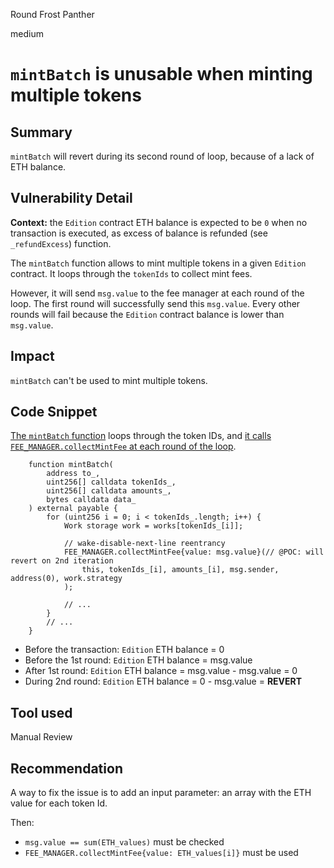 Round Frost Panther

medium

# `mintBatch` is unusable when minting multiple tokens

## Summary

`mintBatch` will revert during its second round of loop, because of a lack of ETH balance.

## Vulnerability Detail

**Context:** the `Edition` contract ETH balance is expected to be `0` when no transaction is executed, as excess of balance is refunded (see `_refundExcess`) function.

The `mintBatch` function allows to mint multiple tokens in a given `Edition` contract. It loops through the `tokenIds` to collect mint fees.

However, it will send `msg.value` to the fee manager at each round of the loop. The first round will successfully send this `msg.value`. Every other rounds will fail because the `Edition` contract balance is lower than `msg.value`.

## Impact

`mintBatch` can't be used to mint multiple tokens.

## Code Snippet

[The `mintBatch` function](https://github.com/sherlock-audit/2024-04-titles/blob/main/wallflower-contract-v2/src/editions/Edition.sol#L277-L297) loops through the token IDs, and [it calls `FEE_MANAGER.collectMintFee` at each round of the loop](https://github.com/sherlock-audit/2024-04-titles/blob/main/wallflower-contract-v2/src/editions/Edition.sol#L287-L289).

```solidity
    function mintBatch(
        address to_,
        uint256[] calldata tokenIds_,
        uint256[] calldata amounts_,
        bytes calldata data_
    ) external payable {
        for (uint256 i = 0; i < tokenIds_.length; i++) {
            Work storage work = works[tokenIds_[i]];

            // wake-disable-next-line reentrancy
            FEE_MANAGER.collectMintFee{value: msg.value}(// @POC: will revert on 2nd iteration
                this, tokenIds_[i], amounts_[i], msg.sender, address(0), work.strategy
            );

            // ...
        }
        // ...
    }
```

- Before the transaction: `Edition` ETH balance = 0
- Before the 1st round: `Edition` ETH balance = msg.value
- After 1st round: `Edition` ETH balance = msg.value - msg.value = 0
- During 2nd round: `Edition` ETH balance = 0 - msg.value = **REVERT**

## Tool used

Manual Review

## Recommendation

A way to fix the issue is to add an input parameter: an array with the ETH value for each token Id.

Then:
- `msg.value == sum(ETH_values)` must be checked
- `FEE_MANAGER.collectMintFee{value: ETH_values[i]}` must be used

